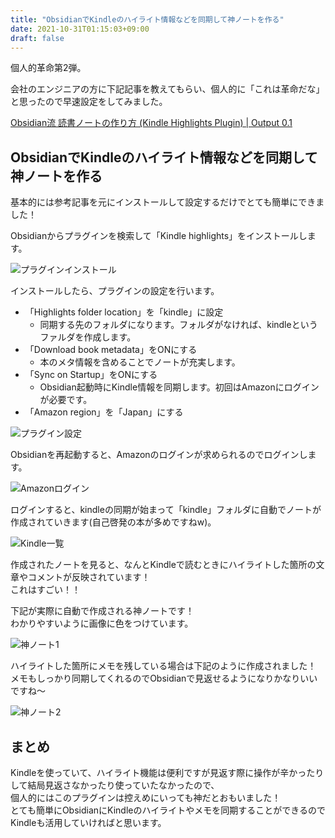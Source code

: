 ```yaml
---
title: "ObsidianでKindleのハイライト情報などを同期して神ノートを作る"
date: 2021-10-31T01:15:03+09:00
draft: false
---
```


個人的革命第2弾。  

会社のエンジニアの方に下記記事を教えてもらい、個人的に「これは革命だな」と思ったので早速設定をしてみました。

[Obsidian流 読書ノートの作り方 \(Kindle Highlights Plugin\) \| Output 0\.1](https://pouhon.net/obsidian-kindle/6507/)

## ObsidianでKindleのハイライト情報などを同期して神ノートを作る

基本的には参考記事を元にインストールして設定するだけでとても簡単にできました！  

Obsidianからプラグインを検索して「Kindle highlights」をインストールします。  

![プラグインインストール](Snipaste_2021-10-31_00-49-21.png)

インストールしたら、プラグインの設定を行います。  

- 「Highlights folder location」を「kindle」に設定
  - 同期する先のフォルダになります。フォルダがなければ、kindleというファルダを作成します。
- 「Download book metadata」をONにする
  - 本のメタ情報を含めることでノートが充実します。
- 「Sync on Startup」をONにする
  - Obsidian起動時にKindle情報を同期します。初回はAmazonにログインが必要です。
- 「Amazon region」を「Japan」にする

![プラグイン設定](Snipaste_2021-10-31_01-25-18.png)

Obsidianを再起動すると、Amazonのログインが求められるのでログインします。  

![Amazonログイン](Snipaste_2021-10-31_00-54-56.png)

ログインすると、kindleの同期が始まって「kindle」フォルダに自動でノートが作成されていきます(自己啓発の本が多めですねw)。  

![Kindle一覧](Snipaste_2021-10-31_01-24-05.png)

作成されたノートを見ると、なんとKindleで読むときにハイライトした箇所の文章やコメントが反映されています！  
これはすごい！！  

下記が実際に自動で作成される神ノートです！  
わかりやすいように画像に色をつけています。  

![神ノート1](Snipaste_2021-10-31_01-47-42.png)

ハイライトした箇所にメモを残している場合は下記のように作成されました！  
メモもしっかり同期してくれるのでObsidianで見返せるようになりかなりいいですね～

![神ノート2](Snipaste_2021-10-31_01-51-07.png)

## まとめ

Kindleを使っていて、ハイライト機能は便利ですが見返す際に操作が辛かったりして結局見返さなかったり使っていたなかったので、  
個人的にはこのプラグインは控えめにいっても神だとおもいました！  
とても簡単にObsidianにKindleのハイライトやメモを同期することができるのでKindleも活用していければと思います。  
